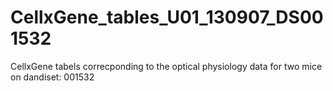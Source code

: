# CellxGene_tables_U01_130907_DS001532
CellxGene tabels correcponding to the optical physiology data for two mice on dandiset: 001532

